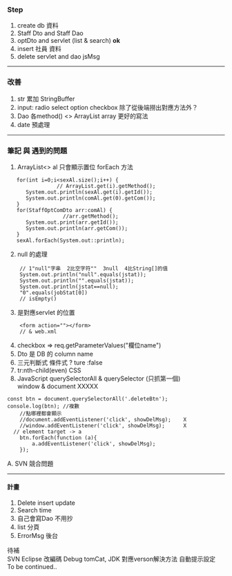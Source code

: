 ### Step
1.  create db 資料   
2.  Staff  Dto and Staff Dao
3.  optDto and servlet (list & search)      **ok**    
4.  insert 社員 資料
5.  delete servlet and dao jsMsg
------------------------  

### 改善  
1. str 累加 StringBuffer  
2. input: radio select option checkbox 除了從後端撈出對應方法外？
3. Dao 各method()  <> ArrayList array 更好的寫法
4. date 預處理
  
------------------------  
### 筆記  與  遇到的問題  
1. ArrayList<> al  只會顯示置位  forEach 方法
```  
   for(int i=0;i<sexAl.size();i++) {
                // ArrayList.get(i).getMethod();
      System.out.println(sexAl.get(i).getId());
      System.out.println(comAl.get(0).getCom());
   }
   for(StaffOptComDto arr:comAl) {
                  //arr.getMethod();
      System.out.print(arr.getId());
      System.out.println(arr.getCom());
   }
   sexAl.forEach(System.out::println);

```  
2. null 的處理
```  
    // 1"null"字串  2比空字符""  3null  4比String[]的值
    System.out.println("null".equals(jstat));
    System.out.println("".equals(jstat));
    System.out.println(jstat==null);
    "0".equals(jobStat[0])
    // isEmpty()
```
3. 是對應servlet 的位置  
```
    <form action=""></form>
    // & web.xml 
```  

4. checkbox => req.getParameterValues("欄位name")
5. Dto 是 DB 的 column name
6. 三元判斷式    條件式 ? ture :false
7. tr:nth-child(even)  CSS
8. JavaScript querySelectorAll  & querySelector (只抓第一個)   
   window  &  document XXXXX
```
const btn = document.querySelectorAll('.deleteBtn');
console.log(btn); //複數
    //點哪裡都會顯示  
    //document.addEventListener('click', showDelMsg);    X  
    //window.addEventListener('click', showDelMsg);      X  
  // element target -> a
	btn.forEach(function (a){
		a.addEventListener('click', showDelMsg);
	});
```


A. SVN 競合問題     
   
----------------------------------
#### 計畫  
1. Delete insert update
2. Search time
3. 自己會寫Dao 不用抄  
4. list 分頁
5. ErrorMsg 後台  

待補  
SVN  Eclipse 改編碼  Debug  tomCat, JDK 對應verson解決方法  自動提示設定  
To be continued..  
